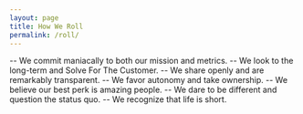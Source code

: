```yaml
---
layout: page
title: How We Roll
permalink: /roll/
---
```


-- We commit maniacally to both our mission and metrics.
-- We look to the long-term and Solve For The Customer.
-- We share openly and are remarkably transparent.
-- We favor autonomy and take ownership.
-- We believe our best perk is amazing people.
-- We dare to be different and question the status quo.
-- We recognize that life is short.
